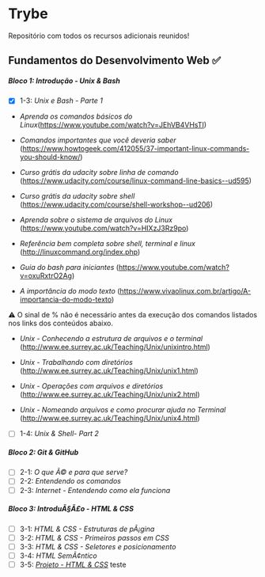 # Trybe

Repositório com todos os recursos adicionais reunidos!

## Fundamentos do Desenvolvimento Web :white_check_mark:

##### Bloco 1: Introdução - Unix & Bash

- [x] 1-3: _Unix e Bash - Parte 1_

* _Aprenda os comandos básicos do Linux_(https://www.youtube.com/watch?v=JEhVB4VHsTI)

* _Comandos importantes que você deveria saber_ (https://www.howtogeek.com/412055/37-important-linux-commands-you-should-know/)

* _Curso grátis da udacity sobre linha de comando_ (https://www.udacity.com/course/linux-command-line-basics--ud595)

* _Curso grátis da udacity sobre shell_ (https://www.udacity.com/course/shell-workshop--ud206)

* _Aprenda sobre o sistema de arquivos do Linux_ (https://www.youtube.com/watch?v=HIXzJ3Rz9po)

* _Referência bem completa sobre shell, terminal e linux_ (http://linuxcommand.org/index.php)

* _Guia do bash para iniciantes_ (https://www.youtube.com/watch?v=oxuRxtrO2Ag)

* _A importância do modo texto_ (https://www.vivaolinux.com.br/artigo/A-importancia-do-modo-texto)

⚠️ O sinal de % não é necessário antes da execução dos 
comandos listados nos links dos conteúdos abaixo.

* _Unix - Conhecendo a estrutura de arquivos e o terminal_ (http://www.ee.surrey.ac.uk/Teaching/Unix/unixintro.html)

* _Unix - Trabalhando com diretórios_ (http://www.ee.surrey.ac.uk/Teaching/Unix/unix1.html)

* _Unix - Operações com arquivos e diretórios_ (http://www.ee.surrey.ac.uk/Teaching/Unix/unix2.html)

* _Unix - Nomeando arquivos e como procurar ajuda no Terminal_ (http://www.ee.surrey.ac.uk/Teaching/Unix/unix4.html)

- [ ] 1-4: _Unix & Shell- Part 2_

##### Bloco 2: Git & GitHub

- [ ] 2-1: _O que Ã© e para que serve?_
- [ ] 2-2: _Entendendo os comandos_
- [ ] 2-3: _Internet - Entendendo como ela funciona_

##### Bloco 3: IntroduÃ§Ã£o - HTML & CSS

- [ ] 3-1: _HTML & CSS - Estruturas de pÃ¡gina_
- [ ] 3-2: _HTML & CSS - Primeiros passos em CSS_
- [ ] 3-3: _HTML & CSS - Seletores e posicionamento_
- [ ] 3-4: _HTML SemÃ¢ntico_
- [ ] 3-5: _[Projeto - HTML & CSS]()_
teste
